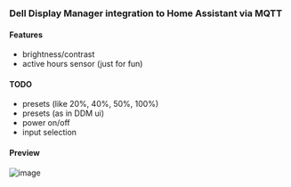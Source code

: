 ### Dell Display Manager integration to Home Assistant via MQTT

#### Features
- brightness/contrast
- active hours sensor (just for fun)

#### TODO
- presets (like 20%, 40%, 50%, 100%)
- presets (as in DDM ui)
- power on/off
- input selection

#### Preview
![image](https://user-images.githubusercontent.com/14160356/226105978-23ec3350-a7c5-4b3f-a48e-2b5a80a63333.png)
